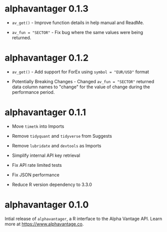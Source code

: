 # alphavantager 0.1.3

* `av_get()` - Improve function details in help manual and ReadMe. 

* `av_fun = "SECTOR"` - Fix bug where the same values were being returned. 

# alphavantager 0.1.2

* `av_get()` - Add support for ForEx using `symbol = "EUR/USD"` format

* Potentially Breaking Changes - Changed `av_fun = "SECTOR"` returned data column names to "change" for the value of change during the performance period. 

# alphavantager 0.1.1

* Move `timetk` into Imports

* Remove `tidyquant` and `tidyverse` from Suggests

* Remove `lubridate` and `devtools` as Imports

* Simplify internal API key retrieval

* Fix API rate limited tests

* Fix JSON performance

* Reduce R version dependency to 3.3.0


# alphavantager 0.1.0

Intial release of `alphavantager`, a R interface to the Alpha Vantage API. Learn more at https://www.alphavantage.co. 
